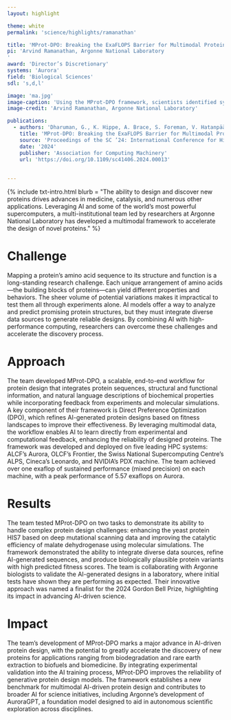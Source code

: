 ```yaml
---
layout: highlight

theme: white
permalink: 'science/highlights/ramanathan'

title: 'MProt-DPO: Breaking the ExaFLOPS Barrier for Multimodal Protein Design Workflows with Direct Preference Optimization'
pi: 'Arvind Ramanathan, Argonne National Laboratory
'
award: 'Director’s Discretionary'
systems: 'Aurora'
field: 'Biological Sciences'
sdl: 's,d,l'

image: 'ma.jpg' 
image-caption: 'Using the MProt-DPO framework, scientists identified synthetic versions of malate dehydrogenase that preserve the protein’s critical structure and key binding areas.'
image-credit: 'Arvind Ramanathan, Argonne National Laboratory'

publications:
  - authors: 'Dharuman, G., K. Hippe, A. Brace, S. Foreman, V. Hatanpää, V. K. Sastry, H. Zheng, L. Ward, S. Muralidharan, A. Vasan, B. Kale, C. M. Mann, H. Ma, Y.-H. Cheng, Y. Zamora, S. Liu, C. Xiao, M. Emani, T. Gibbs, M. Tatineni, D. Canchi, J. Mitchell, K. Yamada, M. Garzaran, M. E. Papka, I. Foster, R. Stevens, A. Anandkumar, V. Vishwanath, and A. Ramanathan'
    title: 'MProt-DPO: Breaking the ExaFLOPS Barrier for Multimodal Protein Design Workflows with Direct Preference Optimization'
    source: 'Proceedings of the SC ’24: International Conference for High Performance Computing, Networking, Storage, and Analysis'
    date: '2024'
    publisher: 'Association for Computing Machinery'
    url: 'https://doi.org/10.1109/sc41406.2024.00013'
    
    
---
```


{% include txt-intro.html 
    blurb = "The ability to design and discover new proteins drives advances in medicine, catalysis, and numerous other applications. Leveraging AI and some of the world’s most powerful supercomputers, a multi-institutional team led by researchers at Argonne National Laboratory has developed a multimodal framework to accelerate the design of novel proteins."
%}



# Challenge

Mapping a protein’s amino acid sequence to its structure and function is a long-standing research challenge. Each unique arrangement of amino acids—the building blocks of proteins—can yield different properties and behaviors. The sheer volume of potential variations makes it impractical to test them all through experiments alone. AI models offer a way to analyze and predict promising protein structures, but they must integrate diverse data sources to generate reliable designs. By combining AI with high-performance computing, researchers can overcome these challenges and accelerate the discovery process.



# Approach

The team developed MProt-DPO, a scalable, end-to-end workflow for protein design that integrates protein sequences, structural and functional information, and natural language descriptions of biochemical properties while incorporating feedback from experiments and molecular simulations. A key component of their framework is Direct Preference Optimization (DPO), which refines AI-generated protein designs based on fitness landscapes to improve their effectiveness. By leveraging multimodal data, the workflow enables AI to learn directly from experimental and computational feedback, enhancing the reliability of designed proteins. The framework was developed and deployed on five leading HPC systems: ALCF’s Aurora, OLCF’s Frontier, the Swiss National Supercomputing Centre’s ALPS, Cineca’s Leonardo, and NVIDIA’s PDX machine. The team achieved over one exaflop of sustained performance (mixed precision) on each machine, with a peak performance of 5.57 exaflops on Aurora.



# Results

The team tested MProt-DPO on two tasks to demonstrate its ability to handle complex protein design challenges: enhancing the yeast protein HIS7 based on deep mutational scanning data and improving the catalytic efficiency of malate dehydrogenase using molecular simulations. The framework demonstrated the ability to integrate diverse data sources, refine AI-generated sequences, and produce biologically plausible protein variants with high predicted fitness scores. The team is collaborating with Argonne biologists to validate the AI-generated designs in a laboratory, where initial tests have shown they are performing as expected. Their innovative approach was named a finalist for the 2024 Gordon Bell Prize, highlighting its impact in advancing AI-driven science.



# Impact

The team’s development of MProt-DPO marks a major advance in AI-driven protein design, with the potential to greatly accelerate the discovery of new proteins for applications ranging from biodegradation and rare earth extraction to biofuels and biomedicine. By integrating experimental validation into the AI training process, MProt-DPO improves the reliability of generative protein design models. The framework establishes a new benchmark for multimodal AI-driven protein design and contributes to broader AI for science initiatives, including Argonne’s development of AuroraGPT, a foundation model designed to aid in autonomous scientific exploration across disciplines.
